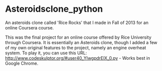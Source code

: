 # Asteroidsclone_python
An asteroids clone called 'Rice Rocks' that I made in Fall of 2013 for an online Coursera course.

This was the final project for an online course offered by Rice University through Coursera. It is essentially an Asteroids clone,
though I added a few of my own original features to the project, namely an engine overheat system. To play it, you can use this URL:
http://www.codeskulptor.org/#user40_YIwgpdrElX_0.py - Works best in Google Chrome.
